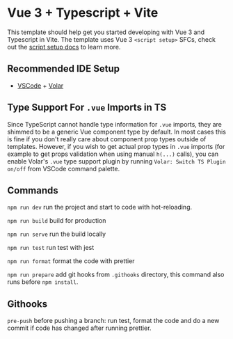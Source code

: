 # Vue 3 + Typescript + Vite

This template should help get you started developing with Vue 3 and Typescript in Vite. The template uses Vue 3 `<script setup>` SFCs, check out the [script setup docs](https://v3.vuejs.org/api/sfc-script-setup.html#sfc-script-setup) to learn more.

## Recommended IDE Setup

- [VSCode](https://code.visualstudio.com/) + [Volar](https://marketplace.visualstudio.com/items?itemName=johnsoncodehk.volar)

## Type Support For `.vue` Imports in TS

Since TypeScript cannot handle type information for `.vue` imports, they are shimmed to be a generic Vue component type by default. In most cases this is fine if you don't really care about component prop types outside of templates. However, if you wish to get actual prop types in `.vue` imports (for example to get props validation when using manual `h(...)` calls), you can enable Volar's `.vue` type support plugin by running `Volar: Switch TS Plugin on/off` from VSCode command palette.


## Commands

`npm run dev` run the project and start to code with hot-reloading.

`npm run build` build for production

`npm run serve` run the build locally

`npm run test` run test with jest

`npm run format` format the code with prettier

`npm run prepare` add git hooks from `.githooks` directory, this command also runs before `npm install`.

## Githooks

`pre-push` before pushing a branch: run test, format the code and do a new commit if code has changed after running prettier.